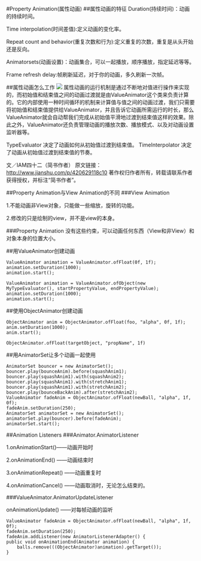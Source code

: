 #Property Animation(属性动画)
##属性动画的特征
Duration(持续时间)：动画的持续时间。

Time interpolation(时间差值):定义动画的变化率。

Repeat count and behavior(重复次数和行为):定义重复的次数，重复是从头开始还是反向。

Animatorsets(动画设置)：动画集合，可以一起播放，顺序播放，指定延迟等等。

Frame refresh delay:帧刷新延迟，对于你的动画，多久刷新一次帧。

##属性动画怎么工作
![](https://developer.android.com/images/animation/valueanimator.png)
属性动画的运行机制是通过不断地对值进行操作来实现的，而初始值和结束值之间的动画过渡就是由ValueAnimator这个类来负责计算的。它的内部使用一种时间循环的机制来计算值与值之间的动画过渡，我们只需要将初始值和结束值提供给ValueAnimator，并且告诉它动画所需运行的时长，那么ValueAnimator就会自动帮我们完成从初始值平滑地过渡到结束值这样的效果。除此之外，ValueAnimator还负责管理动画的播放次数、播放模式、以及对动画设置监听器等。

TypeEvaluator 决定了动画如何从初始值过渡到结束值。
TimeInterpolator 决定了动画从初始值过渡到结束值的节奏。

文／IAM四十二（简书作者）
原文链接：http://www.jianshu.com/p/420629118c10
著作权归作者所有，转载请联系作者获得授权，并标注“简书作者”。


##Property Animation与View Animation的不同
###View Animation

1.不能动画非View对象，只能做一些缩放，旋转的功能。

2.修改的只是绘制的view，并不是view的本身。

###Property Animation
没有这些约束，可以动画任何东西（View和非View）和对象本身的位置大小。


##用ValueAnimator创建动画
<pre><code>ValueAnimator animation = ValueAnimator.ofFloat(0f, 1f);
animation.setDuration(1000);
animation.start();</code></pre>

<pre><code>ValueAnimator animation = ValueAnimator.ofObject(new MyTypeEvaluator(), startPropertyValue, endPropertyValue);
animation.setDuration(1000);
animation.start();</code></pre>

##使用ObjectAnimator创建动画
<pre><code>ObjectAnimator anim = ObjectAnimator.ofFloat(foo, "alpha", 0f, 1f);
anim.setDuration(1000);
anim.start();</code></pre>

<pre><code>ObjectAnimator.ofFloat(targetObject, "propName", 1f)</code></pre>

##用AnimatorSet让多个动画一起使用
<pre><code>AnimatorSet bouncer = new AnimatorSet();
bouncer.play(bounceAnim).before(squashAnim1);
bouncer.play(squashAnim1).with(squashAnim2);
bouncer.play(squashAnim1).with(stretchAnim1);
bouncer.play(squashAnim1).with(stretchAnim2);
bouncer.play(bounceBackAnim).after(stretchAnim2);
ValueAnimator fadeAnim = ObjectAnimator.ofFloat(newBall, "alpha", 1f, 0f);
fadeAnim.setDuration(250);
AnimatorSet animatorSet = new AnimatorSet();
animatorSet.play(bouncer).before(fadeAnim);
animatorSet.start();</code></pre>


##Animation Listeners
###Animator.AnimatorListener

1.onAnimationStart()——动画开始时

2.onAnimationEnd() ——动画结束时

3.onAnimationRepeat() ——动画重复时

4.onAnimationCancel() ——动画取消时，无论怎么结束的。

###ValueAnimator.AnimatorUpdateListener

onAnimationUpdate() ——对每帧动画的监听

<pre><code>ValueAnimator fadeAnim = ObjectAnimator.ofFloat(newBall, "alpha", 1f, 0f);
fadeAnim.setDuration(250);
fadeAnim.addListener(new AnimatorListenerAdapter() {
public void onAnimationEnd(Animator animation) {
    balls.remove(((ObjectAnimator)animation).getTarget());
}</code></pre>
